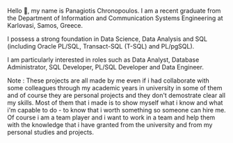 Hello 👋, my name is Panagiotis Chronopoulos. I am a recent graduate from the Department of Information and
Communication Systems Engineering at Karlovasi, Samos, Greece.

I possess a strong foundation in Data Science, Data Analysis and SQL (including Oracle PL/SQL, Transact-SQL (T-SQL) and PL/pgSQL). 

I am particularly interested in roles such as Data Analyst, Database Administrator, SQL Developer, PL/SQL Developer and Data Engineer.

Note : These projects are all made by me even if i had collaborate with some colleagues through my academic years in university in some of them and of course they are personal projects and they don't demostrate clear all my skills. Most of them that i made is to show myself what i know and what i'm capable to do - to know that i worth something so someone can hire me. Of course i am a team player and i want to work in a team and help them with the knowledge that i have granted from the university and from my personal studies and projects.
